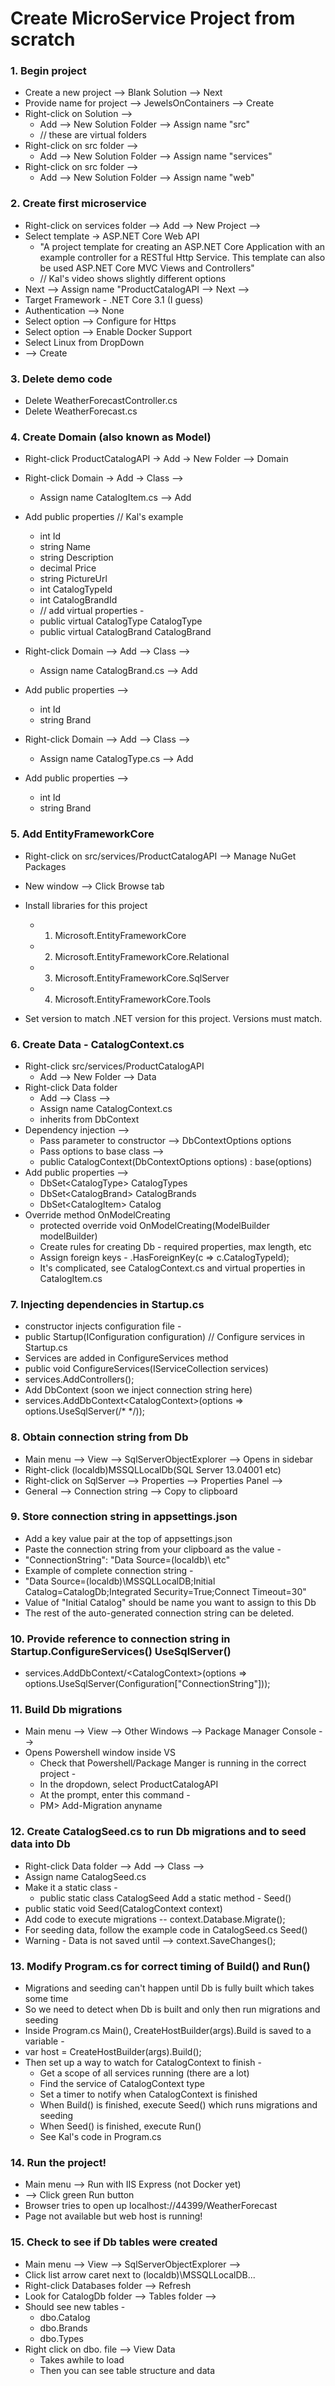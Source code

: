 # Create MicroService Project from scratch

### 1. Begin project

- Create a new project --> Blank Solution --> Next
- Provide name for project --> JewelsOnContainers --> Create
- Right-click on Solution -->
  - Add --> New Solution Folder --> Assign name "src"
  - // these are virtual folders
- Right-click on src folder -->
  - Add --> New Solution Folder --> Assign name "services"
- Right-click on src folder -->
  - Add --> New Solution Folder --> Assign name "web"

### 2. Create first microservice

- Right-click on services folder --> Add --> New Project -->
- Select template -> ASP.NET Core Web API
  - "A project template for creating an ASP.NET Core Application with an example controller for a RESTful Http Service. This template can also be used ASP.NET Core MVC Views and Controllers"
  - // Kal's video shows slightly different options
- Next --> Assign name "ProductCatalogAPI --> Next -->
- Target Framework - .NET Core 3.1 (I guess)
- Authentication --> None
- Select option --> Configure for Https
- Select option --> Enable Docker Support
- Select Linux from DropDown
- --> Create

### 3. Delete demo code

- Delete WeatherForecastController.cs
- Delete WeatherForecast.cs

### 4. Create Domain (also known as Model)

- Right-click ProductCatalogAPI -> Add -> New Folder --> Domain
- Right-click Domain -> Add -> Class -->

  - Assign name CatalogItem.cs --> Add

- Add public properties // Kal's example

  - int Id
  - string Name
  - string Description
  - decimal Price
  - string PictureUrl
  - int CatalogTypeId
  - int CatalogBrandId
  - // add virtual properties -
  - public virtual CatalogType CatalogType
  - public virtual CatalogBrand CatalogBrand

- Right-click Domain --> Add --> Class -->
  - Assign name CatalogBrand.cs --> Add
- Add public properties -->

  - int Id
  - string Brand

- Right-click Domain --> Add --> Class -->
  - Assign name CatalogType.cs --> Add
- Add public properties -->
  - int Id
  - string Brand

### 5. Add EntityFrameworkCore

- Right-click on src/services/ProductCatalogAPI --> Manage NuGet Packages
- New window --> Click Browse tab
- Install libraries for this project

  - 1. Microsoft.EntityFrameworkCore
  - 2. Microsoft.EntityFrameworkCore.Relational
  - 3. Microsoft.EntityFrameworkCore.SqlServer
  - 4. Microsoft.EntityFrameworkCore.Tools

- Set version to match .NET version for this project. Versions must match.

### 6. Create Data - CatalogContext.cs

- Right-click src/services/ProductCatalogAPI
  - Add --> New Folder --> Data
- Right-click Data folder
  - Add --> Class -->
  - Assign name CatalogContext.cs
  - inherits from DbContext
- Dependency injection -->
  - Pass parameter to constructor --> DbContextOptions options
  - Pass options to base class -->
  - public CatalogContext(DbContextOptions options) : base(options)
- Add public properties -->
  - DbSet\<CatalogType\> CatalogTypes
  - DbSet\<CatalogBrand\> CatalogBrands
  - DbSet\<CatalogItem\> Catalog
- Override method OnModelCreating
  - protected override void OnModelCreating(ModelBuilder modelBuilder)
  - Create rules for creating Db - required properties, max length, etc
  - Assign foreign keys - .HasForeignKey(c => c.CatalogTypeId);
  - It's complicated, see CatalogContext.cs and virtual properties in CatalogItem.cs

### 7. Injecting dependencies in Startup.cs

- constructor injects configuration file -
- public Startup(IConfiguration configuration)
  // Configure services in Startup.cs
- Services are added in ConfigureServices method
- public void ConfigureServices(IServiceCollection services)
- services.AddControllers();
- Add DbContext (soon we inject connection string here)
- services.AddDbContext\<CatalogContext\>(options => options.UseSqlServer(/\* \*/));

### 8. Obtain connection string from Db

- Main menu --> View --> SqlServerObjectExplorer --> Opens in sidebar
- Right-click (localdb)MSSQLLocalDb(SQL Server 13.04001 etc)
- Right-click on SqlServer --> Properties --> Properties Panel -->
- General --> Connection string --> Copy to clipboard

### 9. Store connection string in appsettings.json

- Add a key value pair at the top of appsettings.json
- Paste the connection string from your clipboard as the value -
- "ConnectionString": "Data Source=(localdb)\\ etc"
- Example of complete connection string -
- "Data Source=(localdb)\\MSSQLLocalDB;Initial Catalog=CatalogDb;Integrated Security=True;Connect Timeout=30"
- Value of "Initial Catalog" should be name you want to assign to this Db
- The rest of the auto-generated connection string can be deleted.

### 10. Provide reference to connection string in Startup.ConfigureServices() UseSqlServer()

- services.AddDbContext/<CatalogContext\>(options => options.UseSqlServer(Configuration["ConnectionString"]));

### 11. Build Db migrations

- Main menu --> View --> Other Windows --> Package Manager Console -->
- Opens Powershell window inside VS
  - Check that Powershell/Package Manger is running in the correct project -
  - In the dropdown, select ProductCatalogAPI
  - At the prompt, enter this command -
  - PM> Add-Migration anyname

### 12. Create CatalogSeed.cs to run Db migrations and to seed data into Db

- Right-click Data folder --> Add --> Class -->
- Assign name CatalogSeed.cs
- Make it a static class -
  - public static class CatalogSeed
    Add a static method - Seed()
- public static void Seed(CatalogContext context)
- Add code to execute migrations -- context.Database.Migrate();
- For seeding data, follow the example code in CatalogSeed.cs Seed()
- Warning - Data is not saved until --> context.SaveChanges();

### 13. Modify Program.cs for correct timing of Build() and Run()

- Migrations and seeding can't happen until Db is fully built which takes some time
- So we need to detect when Db is built and only then run migrations and seeding
- Inside Program.cs Main(), CreateHostBuilder(args).Build is saved to a variable -
- var host = CreateHostBuilder(args).Build();
- Then set up a way to watch for CatalogContext to finish -
  - Get a scope of all services running (there are a lot)
  - Find the service of CatalogContext type
  - Set a timer to notify when CatalogContext is finished
  - When Build() is finished, execute Seed() which runs migrations and seeding
  - When Seed() is finished, execute Run()
  - See Kal's code in Program.cs

### 14. Run the project!

- Main menu --> Run with IIS Express (not Docker yet)
- --> Click green Run button
- Browser tries to open up localhost://44399/WeatherForecast
- Page not available but web host is running!

### 15. Check to see if Db tables were created

- Main menu --> View --> SqlServerObjectExplorer -->
- Click list arrow caret next to (localdb)\MSSQLLocalDB...
- Right-click Databases folder --> Refresh
- Look for CatalogDb folder --> Tables folder -->
- Should see new tables -
  - dbo.Catalog
  - dbo.Brands
  - dbo.Types
- Right click on dbo. file --> View Data
  - Takes awhile to load
  - Then you can see table structure and data
